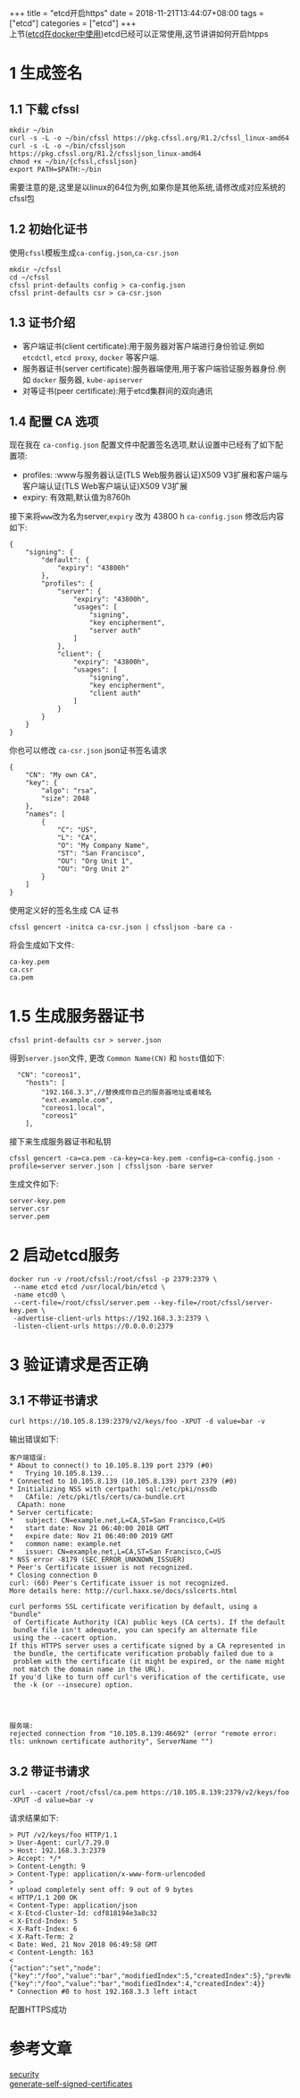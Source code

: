 +++
title = "etcd开启https"
date = 2018-11-21T13:44:07+08:00
tags = ["etcd"]
categories = ["etcd"]
+++  
上节([etcd在docker中使用](http://www.artacode.com/posts/etcd/install/))etcd已经可以正常使用,这节讲讲如何开启htpps

# 1 生成签名
## 1.1 下载 cfssl
```
mkdir ~/bin
curl -s -L -o ~/bin/cfssl https://pkg.cfssl.org/R1.2/cfssl_linux-amd64
curl -s -L -o ~/bin/cfssljson https://pkg.cfssl.org/R1.2/cfssljson_linux-amd64
chmod +x ~/bin/{cfssl,cfssljson}
export PATH=$PATH:~/bin
```
需要注意的是,这里是以linux的64位为例,如果你是其他系统,请修改成对应系统的cfssl包

## 1.2 初始化证书

使用`cfssl`模板生成`ca-config.json`,`ca-csr.json`
```
mkdir ~/cfssl
cd ~/cfssl
cfssl print-defaults config > ca-config.json
cfssl print-defaults csr > ca-csr.json
```

## 1.3 证书介绍
- 客户端证书(client certificate):用于服务器对客户端进行身份验证.例如 `etcdctl`, `etcd proxy`, `docker` 等客户端.
- 服务器证书(server certificate):服务器端使用,用于客户端验证服务器身份.例如 `docker` 服务器, `kube-apiserver`
- 对等证书(peer certificate):用于etcd集群间的双向通讯

## 1.4 配置 CA 选项
现在我在 `ca-config.json` 配置文件中配置签名选项,默认设置中已经有了如下配置项:
- profiles: :www与服务器认证(TLS Web服务器认证)X509 V3扩展和客户端与客户端认证(TLS Web客户端认证)X509 V3扩展
- expiry: 有效期,默认值为8760h

接下来将`www`改为名为server,`expiry` 改为 43800 h `ca-config.json` 修改后内容如下:
```
{
    "signing": {
        "default": {
            "expiry": "43800h"
        },
        "profiles": {
            "server": {
                "expiry": "43800h",
                "usages": [
                    "signing",
                    "key encipherment",
                    "server auth"
                ]
            },
            "client": {
                "expiry": "43800h",
                "usages": [
                    "signing",
                    "key encipherment",
                    "client auth"
                ]
            }
        }
    }
}

```
你也可以修改 `ca-csr.json` json证书签名请求
```
{
    "CN": "My own CA",
    "key": {
        "algo": "rsa",
        "size": 2048
    },
    "names": [
        {
            "C": "US",
            "L": "CA",
            "O": "My Company Name",
            "ST": "San Francisco",
            "OU": "Org Unit 1",
            "OU": "Org Unit 2"
        }
    ]
}
```
使用定义好的签名生成 CA 证书
```
cfssl gencert -initca ca-csr.json | cfssljson -bare ca -
```
将会生成如下文件:
```
ca-key.pem
ca.csr
ca.pem
```
# 1.5 生成服务器证书
```
cfssl print-defaults csr > server.json
```
得到`server.json`文件, 更改 `Common Name(CN)` 和 `hosts`值如下:
```
  "CN": "coreos1",
    "hosts": [
        "192.168.3.3",//替换成你自己的服务器地址或者域名
        "ext.example.com",
        "coreos1.local",
        "coreos1"
    ],
```
接下来生成服务器证书和私钥
```
cfssl gencert -ca=ca.pem -ca-key=ca-key.pem -config=ca-config.json -profile=server server.json | cfssljson -bare server
```
生成文件如下:
```
server-key.pem
server.csr
server.pem
```
# 2 启动etcd服务
```
docker run -v /root/cfssl:/root/cfssl -p 2379:2379 \
 --name etcd etcd /usr/local/bin/etcd \
 -name etcd0 \
 --cert-file=/root/cfssl/server.pem --key-file=/root/cfssl/server-key.pem \
 -advertise-client-urls https://192.168.3.3:2379 \
 -listen-client-urls https://0.0.0.0:2379
```

# 3 验证请求是否正确
## 3.1 不带证书请求
```
curl https://10.105.8.139:2379/v2/keys/foo -XPUT -d value=bar -v
```
输出错误如下:
```
客户端错误:
* About to connect() to 10.105.8.139 port 2379 (#0)
*   Trying 10.105.8.139...
* Connected to 10.105.8.139 (10.105.8.139) port 2379 (#0)
* Initializing NSS with certpath: sql:/etc/pki/nssdb
*   CAfile: /etc/pki/tls/certs/ca-bundle.crt
  CApath: none
* Server certificate:
* 	subject: CN=example.net,L=CA,ST=San Francisco,C=US
* 	start date: Nov 21 06:40:00 2018 GMT
* 	expire date: Nov 21 06:40:00 2019 GMT
* 	common name: example.net
* 	issuer: CN=example.net,L=CA,ST=San Francisco,C=US
* NSS error -8179 (SEC_ERROR_UNKNOWN_ISSUER)
* Peer's Certificate issuer is not recognized.
* Closing connection 0
curl: (60) Peer's Certificate issuer is not recognized.
More details here: http://curl.haxx.se/docs/sslcerts.html

curl performs SSL certificate verification by default, using a "bundle"
 of Certificate Authority (CA) public keys (CA certs). If the default
 bundle file isn't adequate, you can specify an alternate file
 using the --cacert option.
If this HTTPS server uses a certificate signed by a CA represented in
 the bundle, the certificate verification probably failed due to a
 problem with the certificate (it might be expired, or the name might
 not match the domain name in the URL).
If you'd like to turn off curl's verification of the certificate, use
 the -k (or --insecure) option.
 
 
 
 
服务端:
rejected connection from "10.105.8.139:46692" (error "remote error: tls: unknown certificate authority", ServerName "")
```

## 3.2 带证书请求
```
curl --cacert /root/cfssl/ca.pem https://10.105.8.139:2379/v2/keys/foo -XPUT -d value=bar -v
```
请求结果如下:
```
> PUT /v2/keys/foo HTTP/1.1
> User-Agent: curl/7.29.0
> Host: 192.168.3.3:2379
> Accept: */*
> Content-Length: 9
> Content-Type: application/x-www-form-urlencoded
> 
* upload completely sent off: 9 out of 9 bytes
< HTTP/1.1 200 OK
< Content-Type: application/json
< X-Etcd-Cluster-Id: cdf818194e3a8c32
< X-Etcd-Index: 5
< X-Raft-Index: 6
< X-Raft-Term: 2
< Date: Wed, 21 Nov 2018 06:49:58 GMT
< Content-Length: 163
< 
{"action":"set","node":{"key":"/foo","value":"bar","modifiedIndex":5,"createdIndex":5},"prevNode":{"key":"/foo","value":"bar","modifiedIndex":4,"createdIndex":4}}
* Connection #0 to host 192.168.3.3 left intact

```

配置HTTPS成功

# 参考文章
[security](https://github.com/etcd-io/etcd/blob/master/Documentation/op-guide/security.md)  
[generate-self-signed-certificates](https://github.com/coreos/docs/blob/master/os/generate-self-signed-certificates.md#certificate-types-which-are-used-inside-container-linux)  
